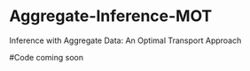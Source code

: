 # Aggregate-Inference-MOT
Inference with Aggregate Data: An Optimal Transport Approach

#Code coming soon
